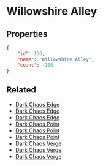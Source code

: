 # Willowshire Alley

<no description available>

## Properties

```json
{
    "id": 156,
    "name": "Willowshire Alley",
    "count": -100
}
```

## Related

- [Dark Chaos Edge](../items/5224-dark-chaos-edge.md)
- [Dark Chaos Edge](../items/5225-dark-chaos-edge.md)
- [Dark Chaos Edge](../items/5226-dark-chaos-edge.md)
- [Dark Chaos Point](../items/5227-dark-chaos-point.md)
- [Dark Chaos Point](../items/5228-dark-chaos-point.md)
- [Dark Chaos Point](../items/5229-dark-chaos-point.md)
- [Dark Chaos Verge](../items/5230-dark-chaos-verge.md)
- [Dark Chaos Verge](../items/5231-dark-chaos-verge.md)
- [Dark Chaos Verge](../items/5232-dark-chaos-verge.md)

